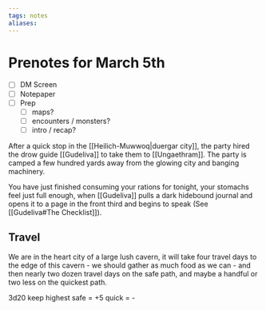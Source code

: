 ```yaml
---
tags: notes
aliases:
---
```


# Prenotes for March 5th
- [ ] DM Screen
- [ ] Notepaper
- [ ] Prep
	- [ ] maps?
	- [ ] encounters / monsters?
	- [ ] intro / recap?

After a quick stop in the [[Heilich-Muwwoq|duergar city]], the party hired the drow guide [[Gudeliva]] to take them to [[Ungaethram]]. The party is camped a few hundred yards away from the glowing city and banging machinery. 

You have just finished consuming your rations for tonight, your stomachs feel just full enough, when [[Gudeliva]] pulls a dark hidebound journal and opens it to a page in the front third and begins to speak (See [[Gudeliva#The Checklist]]).

## Travel
We are in the heart city of a large lush cavern, it will take four travel days to the edge of this cavern - we should gather as much food as we can - and then nearly two dozen travel days on the safe path, and maybe a handful or two less on the quickest path.

3d20 keep highest
safe = +5
quick = -